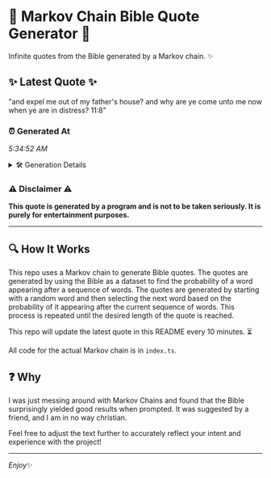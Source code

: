 # 📖 Markov Chain Bible Quote Generator 📖

Infinite quotes from the Bible generated by a Markov chain. ✨

## ✨ Latest Quote ✨
"and expel me out of my father's house? and why are ye come unto me now when ye are in distress? 11:8"

### ⏰ Generated At
*5:34:52 AM*

<details>
    <summary>🛠️ Generation Details</summary>
    <p>
        <strong>🌱 Seed:</strong> and<br>
        <strong>🔄 Iterations:</strong> 21<br>
        <strong>📜 Context History:</strong><br>[ and ]: expel<br>[ and, expel ]: me<br>[ and, expel, me ]: out<br>[ and, expel, me, out ]: of<br>[ and, expel, me, out, of ]: my<br>[ and, expel, me, out, of, my ]: father's<br>[ expel, me, out, of, my, father's ]: house?<br>[ me, out, of, my, father's, house? ]: and<br>[ out, of, my, father's, house?, and ]: why<br>[ of, my, father's, house?, and, why ]: are<br>[ my, father's, house?, and, why, are ]: ye<br>[ father's, house?, and, why, are, ye ]: come<br>[ house?, and, why, are, ye, come ]: unto<br>[ and, why, are, ye, come, unto ]: me<br>[ why, are, ye, come, unto, me ]: now<br>[ are, ye, come, unto, me, now ]: when<br>[ ye, come, unto, me, now, when ]: ye<br>[ come, unto, me, now, when, ye ]: are<br>[ unto, me, now, when, ye, are ]: in<br>[ me, now, when, ye, are, in ]: distress?<br>[ now, when, ye, are, in, distress? ]: 11:8<br>
    </p>
</details>

### ⚠️ Disclaimer ⚠️
**This quote is generated by a program and is not to be taken seriously. It is purely for entertainment purposes.**

---

## 🔍 How It Works

This repo uses a Markov chain to generate Bible quotes. The quotes are generated by using the Bible as a dataset to find the probability of a word appearing after a sequence of words. The quotes are generated by starting with a random word and then selecting the next word based on the probability of it appearing after the current sequence of words. This process is repeated until the desired length of the quote is reached.

This repo will update the latest quote in this README every 10 minutes. ⏳

All code for the actual Markov chain is in `index.ts`.

## ❓ Why

I was just messing around with Markov Chains and found that the Bible surprisingly yielded good results when prompted. 
It was suggested by a friend, and I am in no way christian.

Feel free to adjust the text further to accurately reflect your intent and experience with the project!

---

*Enjoy*✨
